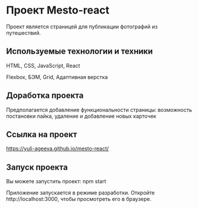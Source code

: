 # Проект Mesto-react

Проект является страницей для публикации фотографий из путешествий.

## Используемые технологии и техники

HTML, CSS, JavaScript, React

Flexbox, БЭМ, Grid, Адаптивная верстка

## Доработка проекта

Предполагается добавление функциональности страницы: возможность постановки лайка, удаление и добавление новых карточек

## Ссылка на проект
https://yuli-ageeva.github.io/mesto-react/

## Запуск проекта 
Вы можете запустить проект:
npm start

Приложение запускается в режиме разработки.
Откройте http://localhost:3000, чтобы просмотреть его в браузере.